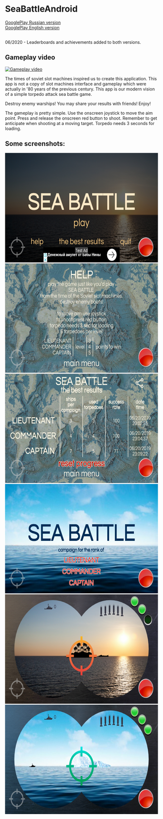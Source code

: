 # SeaBattleAndroid

[GooglePlay Russian version](https://play.google.com/store/apps/details?id=com.avsappdevelopment.seabattleRU)<br />
[GooglePlay English version](https://play.google.com/store/apps/details?id=com.avsappdevelopment.seabattle)<br />
<br />

06/2020 - Leaderboards and achievements added to both versions.

Gameplay video
-----------------------------
[![Gameplay video](https://img.youtube.com/vi/ywJFWoOecjM/maxresdefault.jpg)](https://youtu.be/ywJFWoOecjM)<br />

The times of soviet slot machines inspired us to create this application. 
This app is not a copy of slot machines interface and gameplay which were actually in '80 years of the previous century. 
This app is our modern vision of a simple torpedo attack sea battle game.

Destroy enemy warships!
You may share your results with friends!
Enjoy!

The gameplay is pretty simple. 
Use the onscreen joystick to move the aim point. 
Press and release the onscreen red button to shoot. 
Remember to get anticipate when shooting at a moving target. 
Torpedo needs 3 seconds for loading. 

Some screenshots:
--------------------------
<img src="/1_main_menu.jpg"  height="360" width="640">
<img src="/2_help_palnel.jpg"  height="360" width="640">
<img src="/3_statistic_panel.jpg"  height="360" width="640">
<img src="4_difficulty_menu.jpg"  height="360" width="640">
<img src="/5_level.jpg"  height="360" width="640">
<img src="/6_level_hard.jpg"  height="360" width="640">
